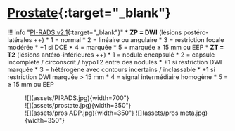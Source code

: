 # [Prostate](https://www.pcih.fr/portal/pst_selectapp.php){:target="_blank"}

!!! info "[PI-RADS v2.1](https://radiologyassistant.nl/abdomen/prostate/prostate-cancer-pi-rads-v2-1){:target="_blank"}"
    * **ZP = DWI** (lésions postéro-latérales ++)
        * 1 = normal
        * 2 = linéaire ou angulaire
        * 3 = restriction focale modérée
            * +1 si DCE
        * 4 = marquée
        * 5 = marquée ≥ 15 mm ou EEP
    * **ZT = T2** (lésions antéro-inférieures ++)
        * 1 = nodule encapsulé
        * 2 = capsule incomplète / circonscrit / hypoT2 entre des nodules
            * +1 si restriction DWI marquée
        * 3 = hétérogène avec contours incertains / inclassable
            * +1 si restriction DWI marquée > 15 mm
        * 4 = signal intermédiaire homogène
        * 5 = ≥ 15 mm ou EEP

<figure markdown="span">
    ![](assets/PIRADS.jpg){width=700"}
    </br>
    ![](assets/prostate.jpg){width=350"}
    </br>
    ![](assets/pros ADP.jpg){width=350"}
    ![](assets/pros meta.jpg){width=350"}
</figure>
